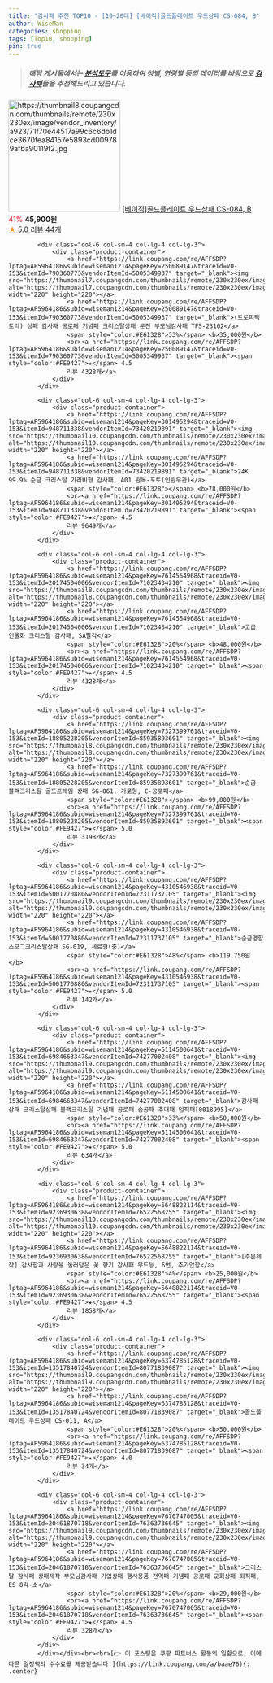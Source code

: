 ```yaml
---
title: "감사패 추천 TOP10 - [10~20대] [베이직]골드플레이트 우드상패 CS-084, B"
author: WiseMan
categories: shopping
tags: [Top10, shopping]
pin: true
---
```


> ##### 해당 게시물에서는 [**분석도구**](https://itemscout.io/)를 이용하여 **성별**, **연령별** 등의 데이터를 바탕으로 [**감사패**](https://link.coupang.com/a/baae76)들을 추천해드리고 있습니다.
<div class="container"><div class="row">
            <div class="col-6 col-sm-4 col-lg-4 col-lg-3">
                <div class="product-container">
                    <a href="https://link.coupang.com/re/AFFSDP?lptag=AF5964186&subid=wiseman1214&pageKey=6855912446&traceid=V0-153&itemId=16350001285&vendorItemId=83541750568" target="_blank"><img src="https://thumbnail8.coupangcdn.com/thumbnails/remote/230x230ex/image/vendor_inventory/a923/71f70e44517a99c6c6db1dce3670fea84157e5893cd009789afba90119f2.jpg" alt="https://thumbnail8.coupangcdn.com/thumbnails/remote/230x230ex/image/vendor_inventory/a923/71f70e44517a99c6c6db1dce3670fea84157e5893cd009789afba90119f2.jpg" width="220" height="220"></a>
                    <a href="https://link.coupang.com/re/AFFSDP?lptag=AF5964186&subid=wiseman1214&pageKey=6855912446&traceid=V0-153&itemId=16350001285&vendorItemId=83541750568" target="_blank">[베이직]골드플레이트 우드상패 CS-084, B</a>
                    <span style="color:#E61328">41%</span> <b>45,900원</b>
                    <br><a href="https://link.coupang.com/re/AFFSDP?lptag=AF5964186&subid=wiseman1214&pageKey=6855912446&traceid=V0-153&itemId=16350001285&vendorItemId=83541750568" target="_blank"><span style="color:#FE9427">★</span> 5.0
                    리뷰 44개</a>
                </div>
            </div>
            
            <div class="col-6 col-sm-4 col-lg-4 col-lg-3">
                <div class="product-container">
                    <a href="https://link.coupang.com/re/AFFSDP?lptag=AF5964186&subid=wiseman1214&pageKey=250089147&traceid=V0-153&itemId=790360773&vendorItemId=5005349937" target="_blank"><img src="https://thumbnail7.coupangcdn.com/thumbnails/remote/230x230ex/image/vendor_inventory/1267/b47beb1f30adcc7a1f3e0c13d4c9cdf5fcda5a8dcf40a18d77a00fd11e6f.jpg" alt="https://thumbnail7.coupangcdn.com/thumbnails/remote/230x230ex/image/vendor_inventory/1267/b47beb1f30adcc7a1f3e0c13d4c9cdf5fcda5a8dcf40a18d77a00fd11e6f.jpg" width="220" height="220"></a>
                    <a href="https://link.coupang.com/re/AFFSDP?lptag=AF5964186&subid=wiseman1214&pageKey=250089147&traceid=V0-153&itemId=790360773&vendorItemId=5005349937" target="_blank">(트로피팩토리) 상패 감사패 공로패 기념패 크리스탈상패 문진 부모님감사패 TF5-23102</a>
                    <span style="color:#E61328">33%</span> <b>35,000원</b>
                    <br><a href="https://link.coupang.com/re/AFFSDP?lptag=AF5964186&subid=wiseman1214&pageKey=250089147&traceid=V0-153&itemId=790360773&vendorItemId=5005349937" target="_blank"><span style="color:#FE9427">★</span> 4.5
                    리뷰 4328개</a>
                </div>
            </div>
            
            <div class="col-6 col-sm-4 col-lg-4 col-lg-3">
                <div class="product-container">
                    <a href="https://link.coupang.com/re/AFFSDP?lptag=AF5964186&subid=wiseman1214&pageKey=301495294&traceid=V0-153&itemId=948711338&vendorItemId=73420219891" target="_blank"><img src="https://thumbnail10.coupangcdn.com/thumbnails/remote/230x230ex/image/vendor_inventory/b64a/f4bdbd990f91a159ad32861d987d206846ae7215330e7daaae2186394898.jpg" alt="https://thumbnail10.coupangcdn.com/thumbnails/remote/230x230ex/image/vendor_inventory/b64a/f4bdbd990f91a159ad32861d987d206846ae7215330e7daaae2186394898.jpg" width="220" height="220"></a>
                    <a href="https://link.coupang.com/re/AFFSDP?lptag=AF5964186&subid=wiseman1214&pageKey=301495294&traceid=V0-153&itemId=948711338&vendorItemId=73420219891" target="_blank">24K 99.9% 순금 크리스탈 가리비형 감사패, A01 원목-포토(인원무관)</a>
                    <span style="color:#E61328"></span> <b>78,000원</b>
                    <br><a href="https://link.coupang.com/re/AFFSDP?lptag=AF5964186&subid=wiseman1214&pageKey=301495294&traceid=V0-153&itemId=948711338&vendorItemId=73420219891" target="_blank"><span style="color:#FE9427">★</span> 4.5
                    리뷰 9649개</a>
                </div>
            </div>
            
            <div class="col-6 col-sm-4 col-lg-4 col-lg-3">
                <div class="product-container">
                    <a href="https://link.coupang.com/re/AFFSDP?lptag=AF5964186&subid=wiseman1214&pageKey=7614554968&traceid=V0-153&itemId=20174504006&vendorItemId=71023434210" target="_blank"><img src="https://thumbnail8.coupangcdn.com/thumbnails/remote/230x230ex/image/vendor_inventory/eb36/ba98e12116abbcf33528a805ffe8b2702f2da6abd414fd1607bdfd2fb8df.jpg" alt="https://thumbnail8.coupangcdn.com/thumbnails/remote/230x230ex/image/vendor_inventory/eb36/ba98e12116abbcf33528a805ffe8b2702f2da6abd414fd1607bdfd2fb8df.jpg" width="220" height="220"></a>
                    <a href="https://link.coupang.com/re/AFFSDP?lptag=AF5964186&subid=wiseman1214&pageKey=7614554968&traceid=V0-153&itemId=20174504006&vendorItemId=71023434210" target="_blank">고급 인물화 크리스탈 감사패, SA팔각</a>
                    <span style="color:#E61328">20%</span> <b>48,000원</b>
                    <br><a href="https://link.coupang.com/re/AFFSDP?lptag=AF5964186&subid=wiseman1214&pageKey=7614554968&traceid=V0-153&itemId=20174504006&vendorItemId=71023434210" target="_blank"><span style="color:#FE9427">★</span> 4.5
                    리뷰 4328개</a>
                </div>
            </div>
            
            <div class="col-6 col-sm-4 col-lg-4 col-lg-3">
                <div class="product-container">
                    <a href="https://link.coupang.com/re/AFFSDP?lptag=AF5964186&subid=wiseman1214&pageKey=7327399761&traceid=V0-153&itemId=18805228205&vendorItemId=85935893601" target="_blank"><img src="https://thumbnail8.coupangcdn.com/thumbnails/remote/230x230ex/image/vendor_inventory/4bbb/0da2a62c25baf4182f0725510938a417870018937775f25f1918a6521b35.jpg" alt="https://thumbnail8.coupangcdn.com/thumbnails/remote/230x230ex/image/vendor_inventory/4bbb/0da2a62c25baf4182f0725510938a417870018937775f25f1918a6521b35.jpg" width="220" height="220"></a>
                    <a href="https://link.coupang.com/re/AFFSDP?lptag=AF5964186&subid=wiseman1214&pageKey=7327399761&traceid=V0-153&itemId=18805228205&vendorItemId=85935893601" target="_blank">순금 블랙크리스탈 골드프레임 상패 SG-061, 가로형, C-공로패</a>
                    <span style="color:#E61328"></span> <b>99,000원</b>
                    <br><a href="https://link.coupang.com/re/AFFSDP?lptag=AF5964186&subid=wiseman1214&pageKey=7327399761&traceid=V0-153&itemId=18805228205&vendorItemId=85935893601" target="_blank"><span style="color:#FE9427">★</span> 5.0
                    리뷰 3198개</a>
                </div>
            </div>
            
            <div class="col-6 col-sm-4 col-lg-4 col-lg-3">
                <div class="product-container">
                    <a href="https://link.coupang.com/re/AFFSDP?lptag=AF5964186&subid=wiseman1214&pageKey=4310546938&traceid=V0-153&itemId=5001770880&vendorItemId=72311737105" target="_blank"><img src="https://thumbnail9.coupangcdn.com/thumbnails/remote/230x230ex/image/vendor_inventory/bdf7/ce69b454d8010bd76f09f67638bda150128ed1f7106ca4120df167f11b90.jpg" alt="https://thumbnail9.coupangcdn.com/thumbnails/remote/230x230ex/image/vendor_inventory/bdf7/ce69b454d8010bd76f09f67638bda150128ed1f7106ca4120df167f11b90.jpg" width="220" height="220"></a>
                    <a href="https://link.coupang.com/re/AFFSDP?lptag=AF5964186&subid=wiseman1214&pageKey=4310546938&traceid=V0-153&itemId=5001770880&vendorItemId=72311737105" target="_blank">순금명함 스모그크리스탈상패 SG-019, 세로형(중)</a>
                    <span style="color:#E61328">48%</span> <b>119,750원</b>
                    <br><a href="https://link.coupang.com/re/AFFSDP?lptag=AF5964186&subid=wiseman1214&pageKey=4310546938&traceid=V0-153&itemId=5001770880&vendorItemId=72311737105" target="_blank"><span style="color:#FE9427">★</span> 5.0
                    리뷰 142개</a>
                </div>
            </div>
            
            <div class="col-6 col-sm-4 col-lg-4 col-lg-3">
                <div class="product-container">
                    <a href="https://link.coupang.com/re/AFFSDP?lptag=AF5964186&subid=wiseman1214&pageKey=5114500641&traceid=V0-153&itemId=6984663347&vendorItemId=74277002408" target="_blank"><img src="https://thumbnail9.coupangcdn.com/thumbnails/remote/230x230ex/image/vendor_inventory/aadc/eb82f8cb61a550c4de26d4280608364f4b78a8f77cf9b87bb65743f9236b.jpeg" alt="https://thumbnail9.coupangcdn.com/thumbnails/remote/230x230ex/image/vendor_inventory/aadc/eb82f8cb61a550c4de26d4280608364f4b78a8f77cf9b87bb65743f9236b.jpeg" width="220" height="220"></a>
                    <a href="https://link.coupang.com/re/AFFSDP?lptag=AF5964186&subid=wiseman1214&pageKey=5114500641&traceid=V0-153&itemId=6984663347&vendorItemId=74277002408" target="_blank">감사패 상패 크리스탈상패 블랙크리스탈 기념패 공로패 송공패 추대패 임직패[0018995]</a>
                    <span style="color:#E61328">33%</span> <b>50,000원</b>
                    <br><a href="https://link.coupang.com/re/AFFSDP?lptag=AF5964186&subid=wiseman1214&pageKey=5114500641&traceid=V0-153&itemId=6984663347&vendorItemId=74277002408" target="_blank"><span style="color:#FE9427">★</span> 5.0
                    리뷰 634개</a>
                </div>
            </div>
            
            <div class="col-6 col-sm-4 col-lg-4 col-lg-3">
                <div class="product-container">
                    <a href="https://link.coupang.com/re/AFFSDP?lptag=AF5964186&subid=wiseman1214&pageKey=5648822114&traceid=V0-153&itemId=9236930638&vendorItemId=76522568255" target="_blank"><img src="https://thumbnail10.coupangcdn.com/thumbnails/remote/230x230ex/image/vendor_inventory/063d/b00de07a3a018abbd68f3e545ecaa019f0c382de06c734ef4dfd8c8efb91.jpg" alt="https://thumbnail10.coupangcdn.com/thumbnails/remote/230x230ex/image/vendor_inventory/063d/b00de07a3a018abbd68f3e545ecaa019f0c382de06c734ef4dfd8c8efb91.jpg" width="220" height="220"></a>
                    <a href="https://link.coupang.com/re/AFFSDP?lptag=AF5964186&subid=wiseman1214&pageKey=5648822114&traceid=V0-153&itemId=9236930638&vendorItemId=76522568255" target="_blank">[주문제작] 감사함과 사랑을 눌러담은 꽃 향기 감사패 무드등, 6번, 추가안함</a>
                    <span style="color:#E61328">4%</span> <b>25,000원</b>
                    <br><a href="https://link.coupang.com/re/AFFSDP?lptag=AF5964186&subid=wiseman1214&pageKey=5648822114&traceid=V0-153&itemId=9236930638&vendorItemId=76522568255" target="_blank"><span style="color:#FE9427">★</span> 4.5
                    리뷰 1858개</a>
                </div>
            </div>
            
            <div class="col-6 col-sm-4 col-lg-4 col-lg-3">
                <div class="product-container">
                    <a href="https://link.coupang.com/re/AFFSDP?lptag=AF5964186&subid=wiseman1214&pageKey=6374785128&traceid=V0-153&itemId=13517840724&vendorItemId=80771839087" target="_blank"><img src="https://thumbnail9.coupangcdn.com/thumbnails/remote/230x230ex/image/vendor_inventory/7283/1d338c00ceb39299fa0a3e89c368e2373785b6e693c3ea2eec639e0ee521.jpg" alt="https://thumbnail9.coupangcdn.com/thumbnails/remote/230x230ex/image/vendor_inventory/7283/1d338c00ceb39299fa0a3e89c368e2373785b6e693c3ea2eec639e0ee521.jpg" width="220" height="220"></a>
                    <a href="https://link.coupang.com/re/AFFSDP?lptag=AF5964186&subid=wiseman1214&pageKey=6374785128&traceid=V0-153&itemId=13517840724&vendorItemId=80771839087" target="_blank">골드플레이트 우드상패 CS-011, A</a>
                    <span style="color:#E61328">20%</span> <b>50,000원</b>
                    <br><a href="https://link.coupang.com/re/AFFSDP?lptag=AF5964186&subid=wiseman1214&pageKey=6374785128&traceid=V0-153&itemId=13517840724&vendorItemId=80771839087" target="_blank"><span style="color:#FE9427">★</span> 4.0
                    리뷰 34개</a>
                </div>
            </div>
            
            <div class="col-6 col-sm-4 col-lg-4 col-lg-3">
                <div class="product-container">
                    <a href="https://link.coupang.com/re/AFFSDP?lptag=AF5964186&subid=wiseman1214&pageKey=7670747005&traceid=V0-153&itemId=20461870718&vendorItemId=76363736645" target="_blank"><img src="https://thumbnail9.coupangcdn.com/thumbnails/remote/230x230ex/image/vendor_inventory/c58a/c9e167656c5b9bc048d428a71f10f662cdee95964c2340740891b325228c.jpg" alt="https://thumbnail9.coupangcdn.com/thumbnails/remote/230x230ex/image/vendor_inventory/c58a/c9e167656c5b9bc048d428a71f10f662cdee95964c2340740891b325228c.jpg" width="220" height="220"></a>
                    <a href="https://link.coupang.com/re/AFFSDP?lptag=AF5964186&subid=wiseman1214&pageKey=7670747005&traceid=V0-153&itemId=20461870718&vendorItemId=76363736645" target="_blank">크리스탈 감사패 상패제작 부모님감사패 기업상패 행사용품 전역패 기념패 공로패 교회상패 퇴직패, ES 8각-소</a>
                    <span style="color:#E61328">20%</span> <b>29,000원</b>
                    <br><a href="https://link.coupang.com/re/AFFSDP?lptag=AF5964186&subid=wiseman1214&pageKey=7670747005&traceid=V0-153&itemId=20461870718&vendorItemId=76363736645" target="_blank"><span style="color:#FE9427">★</span> 4.5
                    리뷰 328개</a>
                </div>
            </div>
            </div></div><br><br>[👉 이 포스팅은 쿠팡 파트너스 활동의 일환으로, 이에 따른 일정액의 수수료를 제공받습니다.](https://link.coupang.com/a/baae76){: .center}